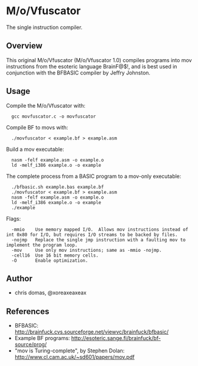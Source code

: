 # M/o/Vfuscator
The single instruction compiler.

## Overview
This original M/o/Vfuscator (M/o/Vfuscator 1.0) compiles programs into mov instructions from the esoteric language BrainF@$!, and is best used in conjunction with the BFBASIC compiler by Jeffry Johnston.

## Usage

Compile the M/o/Vfuscator with:
```
  gcc movfuscator.c -o movfuscator
```

Compile BF to movs with:
```
  ./movfuscator < example.bf > example.asm
```

Build a mov executable:
```
  nasm -felf example.asm -o example.o
  ld -melf_i386 example.o -o example
```

The complete process from a BASIC program to a mov-only executable:
```
  ./bfbasic.sh example.bas example.bf
  ./movfuscator < example.bf > example.asm
  nasm -felf example.asm -o example.o
  ld -melf_i386 example.o -o example
  ./example
```

Flags:
```
  -mmio    Use memory mapped I/O.  Allows mov instructions instead of int 0x80 for I/O, but requires I/O streams to be backed by files.
  -nojmp   Replace the single jmp instruction with a faulting mov to implement the program loop.
  -mov     Use only mov instructions; same as -mmio -nojmp.
  -cell16  Use 16 bit memory cells.
  -O       Enable optimization.
```

## Author
- chris domas, @xoreaxeaxeax

## References
* BFBASIC: http://brainfuck.cvs.sourceforge.net/viewvc/brainfuck/bfbasic/
* Example BF programs: http://esoteric.sange.fi/brainfuck/bf-source/prog/
* "mov is Turing-complete", by Stephen Dolan: http://www.cl.cam.ac.uk/~sd601/papers/mov.pdf
